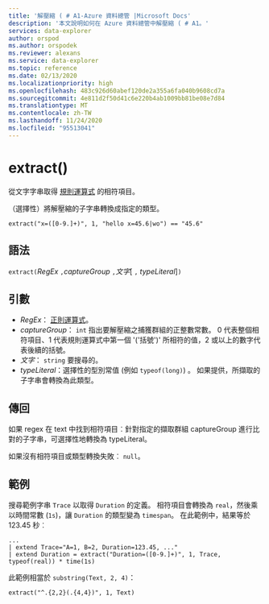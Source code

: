 ```yaml
---
title: '解壓縮 ( # A1-Azure 資料總管 |Microsoft Docs'
description: '本文說明如何在 Azure 資料總管中解壓縮 ( # A1。'
services: data-explorer
author: orspod
ms.author: orspodek
ms.reviewer: alexans
ms.service: data-explorer
ms.topic: reference
ms.date: 02/13/2020
ms.localizationpriority: high
ms.openlocfilehash: 483c926d60abef120de2a355a6fa040b9608cd7a
ms.sourcegitcommit: 4e811d2f50d41c6e220b4ab1009bb81be08e7d84
ms.translationtype: MT
ms.contentlocale: zh-TW
ms.lasthandoff: 11/24/2020
ms.locfileid: "95513041"
---
```

# <a name="extract"></a>extract()

從文字字串取得 [規則運算式](./re2.md) 的相符項目。 

（選擇性）將解壓縮的子字串轉換成指定的類型。

```kusto
extract("x=([0-9.]+)", 1, "hello x=45.6|wo") == "45.6"
```

## <a name="syntax"></a>語法

`extract(`*RegEx* `,`*captureGroup* `,`*文字*[ `,` *typeLiteral*]`)`

## <a name="arguments"></a>引數

* *RegEx*： [正則運算式](./re2.md)。
* *captureGroup*： `int` 指出要解壓縮之捕獲群組的正整數常數。 0 代表整個相符項目、1 代表規則運算式中第一個 '('括號')' 所相符的值，2 或以上的數字代表後續的括號。
* *文字*： `string` 要搜尋的。
* *typeLiteral*：選擇性的型別常值 (例如 `typeof(long)`) 。 如果提供，所擷取的子字串會轉換為此類型。 

## <a name="returns"></a>傳回

如果 regex 在 text 中找到相符項目︰針對指定的擷取群組 captureGroup 進行比對的子字串，可選擇性地轉換為 typeLiteral。

如果沒有相符項目或類型轉換失敗︰ `null`。 

## <a name="examples"></a>範例

搜尋範例字串 `Trace` 以取得 `Duration` 的定義。 相符項目會轉換為 `real`，然後乘以時間常數 (`1s`)，讓 `Duration` 的類型變為 `timespan`。 在此範例中，結果等於 123.45 秒︰

```kusto
...
| extend Trace="A=1, B=2, Duration=123.45, ..."
| extend Duration = extract("Duration=([0-9.]+)", 1, Trace, typeof(real)) * time(1s) 
```

此範例相當於 `substring(Text, 2, 4)`：

```kusto
extract("^.{2,2}(.{4,4})", 1, Text)
```